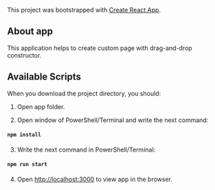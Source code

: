 This project was bootstrapped with [Create React App](https://github.com/facebook/create-react-app).

## About app

This application helps to create custom page with drag-and-drop constructor.

## Available Scripts

When you download the project directory, you should:

1. Open app folder.

2. Open window of PowerShell/Terminal and write the next command:
#### `npm install`

3. Write the next command in PowerShell/Terminal:
#### `npm run start`

4. Open [http://localhost:3000](http://localhost:3000) to view app in the browser.